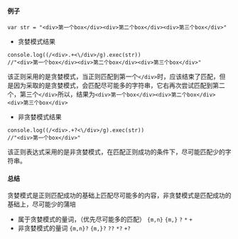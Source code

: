 #### 例子
```
var str = "<div>第一个box</div><div>第二个box</div><div>第三个box</div>"
```
- 贪婪模式结果
```
console.log((/<div>.+<\/div>/g).exec(str))
//"<div>第一个box</div><div>第二个box</div><div>第三个box</div>"
```
该正则采用的是贪婪模式，当正则匹配到第一个`</div>`时，应该结束了匹配，但是因为采取的是贪婪模式，会匹配尽可能多的字符串，它右再次尝试匹配到第二个，第三个`</div>`所以，结果为`<div>第一个box</div><div>第二个box</div><div>第三个box</div>`
- 非贪婪模式结果
```
console.log((/<div>.+?<\/div>/g).exec(str))
//"<div>第一个box</div>"
```
该正则表达式采用的是非贪婪模式，在匹配正则成功的条件下，尽可能匹配少的字符串。

#### 总结
贪婪模式是正则匹配成功的基础上匹配尽可能多的内容，非贪婪模式是匹配成功的基础上，尽可能少的蒲培

- 属于贪婪模式的量词，（优先尽可能多的匹配）
`{m,n}` `{m,}` `?` `*` `+`
- 非贪婪模式的量词
`{m,n}?` `{m,}?` `??` `*?` `+?`